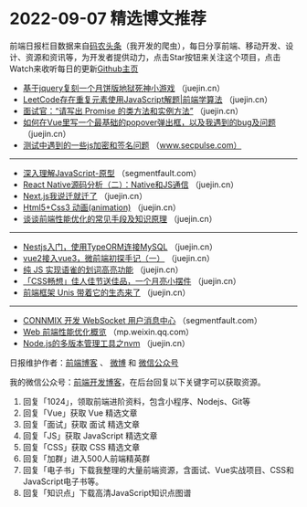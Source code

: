 # 2022-09-07 精选博文推荐

前端日报栏目数据来自[码农头条](https://toutiao.qdkfweb.cn/)（我开发的爬虫），每日分享前端、移动开发、设计、资源和资讯等，为开发者提供动力，点击Star按钮来关注这个项目，点击Watch来收听每日的更新[Github主页](https://github.com/kujian/frontendDaily)
* [基于jquery复刻一个月饼版地狱死神小游戏](https://juejin.cn/post/7140142686505271327) （juejin.cn）
* [LeetCode存在重复元素使用JavaScript解题|前端学算法](https://juejin.cn/post/7140280746379313183) （juejin.cn）
* [面试官：“请写出 Promise 的类方法和实例方法”](https://juejin.cn/post/7140112195995566117) （juejin.cn）
* [如何在Vue里写一个最基础的popover弹出框，以及我遇到的bug及问题](https://juejin.cn/post/7140198194754879495) （juejin.cn）
* [测试中遇到的一些js加密和签名问题](https://www.secpulse.com/archives/186770.html) （www.secpulse.com）

***
* [深入理解JavaScript-原型](https://segmentfault.com/a/1190000042441112) （segmentfault.com）
* [React Native源码分析（二）：Native和JS通信](https://juejin.cn/post/7140110575832399885) （juejin.cn）
* [Next.js我说迁就迁了](https://juejin.cn/post/7140187608792956958) （juejin.cn）
* [Html5+Css3 动画(animation)](https://juejin.cn/post/7140109377846902815) （juejin.cn）
* [谈谈前端性能优化的常见手段及知识原理](https://juejin.cn/post/7140185024653066271) （juejin.cn）

***
* [Nestjs入门，使用TypeORM连接MySQL](https://juejin.cn/post/7140081041041489934) （juejin.cn）
* [vue2接入vue3，微前端初探手记（一）](https://juejin.cn/post/7140164382381572104) （juejin.cn）
* [纯 JS 实现语雀的划词高亮功能](https://juejin.cn/post/7140078451205079054) （juejin.cn）
* [「CSS畅想」佳人佳节送佳品，一个月亮小摆件](https://juejin.cn/post/7140163954654838821) （juejin.cn）
* [前端框架 Unis 带着它的生态来了](https://juejin.cn/post/7140071718365691940) （juejin.cn）

***
* [CONNMIX 开发 WebSocket 用户消息中心](https://segmentfault.com/a/1190000042439767) （segmentfault.com）
* [Web 前端性能优化概览](https://mp.weixin.qq.com/s?__biz=MzkwNzIyMTYzNA==&mid=2247485318&idx=1&sn=3dc19059b69ae3ab60fbb19053b4e9b7) （mp.weixin.qq.com）
* [Node.js的多版本管理工具之nvm](https://juejin.cn/post/7140151675926347789) （juejin.cn）

日报维护作者：[前端博客](https://qdkfweb.cn/) 、 [微博](http://weibo.com/kujian) 和 [微信公众号](https://open.weixin.qq.com/qr/code?username=caibaojian_com)

我的微信公众号：[前端开发博客](https://open.weixin.qq.com/qr/code?username=caibaojian_com)，在后台回复以下关键字可以获取资源。

1. 回复「1024」，领取前端进阶资料，包含小程序、Nodejs、Git等
2. 回复「Vue」获取 Vue 精选文章
3. 回复「面试」获取 面试 精选文章
4. 回复「JS」获取 JavaScript 精选文章
5. 回复「CSS」获取 CSS 精选文章
6. 回复「加群」进入500人前端精英群
7. 回复「电子书」下载我整理的大量前端资源，含面试、Vue实战项目、CSS和JavaScript电子书等。
8. 回复「知识点」下载高清JavaScript知识点图谱